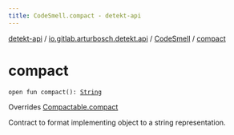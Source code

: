 ```yaml
---
title: CodeSmell.compact - detekt-api
---
```


[detekt-api](../../index.html) / [io.gitlab.arturbosch.detekt.api](../index.html) / [CodeSmell](index.html) / [compact](./compact.html)

# compact

`open fun compact(): `[`String`](https://kotlinlang.org/api/latest/jvm/stdlib/kotlin/-string/index.html)

Overrides [Compactable.compact](../-compactable/compact.html)

Contract to format implementing object to a string representation.


